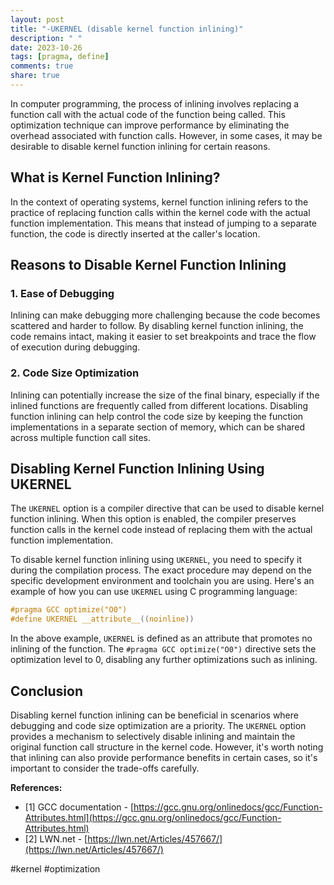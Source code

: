 ```yaml
---
layout: post
title: "-UKERNEL (disable kernel function inlining)"
description: " "
date: 2023-10-26
tags: [pragma, define]
comments: true
share: true
---
```


In computer programming, the process of inlining involves replacing a function call with the actual code of the function being called. This optimization technique can improve performance by eliminating the overhead associated with function calls. However, in some cases, it may be desirable to disable kernel function inlining for certain reasons.

## What is Kernel Function Inlining?

In the context of operating systems, kernel function inlining refers to the practice of replacing function calls within the kernel code with the actual function implementation. This means that instead of jumping to a separate function, the code is directly inserted at the caller's location.

## Reasons to Disable Kernel Function Inlining

### 1. Ease of Debugging

Inlining can make debugging more challenging because the code becomes scattered and harder to follow. By disabling kernel function inlining, the code remains intact, making it easier to set breakpoints and trace the flow of execution during debugging.

### 2. Code Size Optimization

Inlining can potentially increase the size of the final binary, especially if the inlined functions are frequently called from different locations. Disabling function inlining can help control the code size by keeping the function implementations in a separate section of memory, which can be shared across multiple function call sites.

## Disabling Kernel Function Inlining Using UKERNEL

The `UKERNEL` option is a compiler directive that can be used to disable kernel function inlining. When this option is enabled, the compiler preserves function calls in the kernel code instead of replacing them with the actual function implementation.

To disable kernel function inlining using `UKERNEL`, you need to specify it during the compilation process. The exact procedure may depend on the specific development environment and toolchain you are using. Here's an example of how you can use `UKERNEL` using C programming language:

```c
#pragma GCC optimize("O0")
#define UKERNEL __attribute__((noinline))
```

In the above example, `UKERNEL` is defined as an attribute that promotes no inlining of the function. The `#pragma GCC optimize("O0")` directive sets the optimization level to 0, disabling any further optimizations such as inlining.

## Conclusion

Disabling kernel function inlining can be beneficial in scenarios where debugging and code size optimization are a priority. The `UKERNEL` option provides a mechanism to selectively disable inlining and maintain the original function call structure in the kernel code. However, it's worth noting that inlining can also provide performance benefits in certain cases, so it's important to consider the trade-offs carefully.

**References:**
- [1] GCC documentation - [https://gcc.gnu.org/onlinedocs/gcc/Function-Attributes.html](https://gcc.gnu.org/onlinedocs/gcc/Function-Attributes.html)
- [2] LWN.net - [https://lwn.net/Articles/457667/](https://lwn.net/Articles/457667/)

\#kernel #optimization
